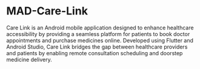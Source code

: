 # MAD-Care-Link

Care Link is an Android mobile application designed to enhance healthcare accessibility by providing a seamless platform for patients to book doctor appointments and purchase medicines online. Developed using Flutter and Android Studio, Care Link bridges the gap between healthcare providers and patients by enabling remote consultation scheduling and doorstep medicine delivery. 
